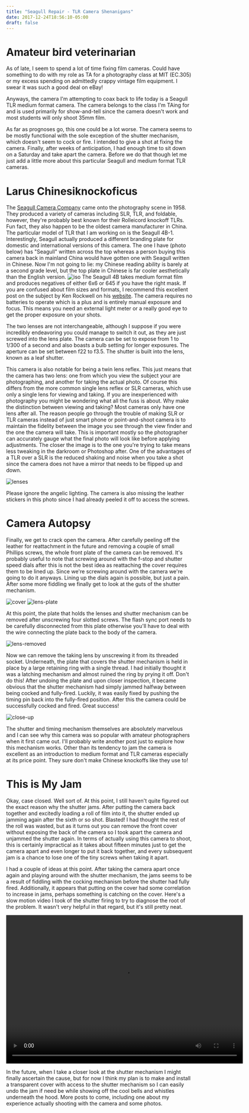 ```yaml
---
title: "Seagull Repair - TLR Camera Shenanigans"
date: 2017-12-24T18:56:10-05:00
draft: false
---
```


Amateur bird veterinarian
==========

As of late, I seem to spend a lot of time fixing film cameras. Could have something to do with my role as TA for a photography class at MIT (EC.305) or my excess spending on admittedly crappy vintage film equipment. I swear it was such a good deal on eBay!

Anyways, the camera I'm attempting to coax back to life today is a Seagull TLR medium format camera. The camera belongs to the class I'm TAing for and is used primarily for show-and-tell since the camera doesn't work and most students will only shoot 35mm film.

As far as prognoses go, this one could be a lot worse. The camera seems to be mostly functional with the sole exception of the shutter mechanism, which doesn't seem to cock or fire. I intended to give a shot at fixing the camera. Finally, after weeks of anticipation, I had enough time to sit down on a Saturday and take apart the camera. Before we do that though let me just add a little more about this particular Seagull and medium format TLR cameras.

Larus Chinesiknockoficus
==========
The [Seagull Camera Company](https://en.wikipedia.org/wiki/Seagull_Camera) came onto the photography scene in 1958. They produced a variety of cameras including SLR, TLR, and foldable, however, they're probably best known for their Rolleicord knockoff TLRs. Fun fact, they also happen to be the oldest camera manufacturer in China. The particular model of TLR that I am working on is the Seagull 4B-1. Interestingly, Seagull actually produced a different branding plate for domestic and international versions of this camera. The one I have (photo below) has "Seagull" written across the top whereas a person buying this camera back in mainland China would have gotten one with Seagull written in Chinese. Now I'm not going to lie: my Chinese reading ability is barely at a second grade level, but the top plate in Chinese is far cooler aesthetically than the English version.
![iso](/posts/seagull-repair/iso.jpg#c)
The Seagull 4B takes medium format film and produces negatives of either 6x6 or 645 if you have the right mask. If you are confused about film sizes and formats, I recommend this excellent post on the subject by Ken Rockwell on his [website](http://www.kenrockwell.com/tech/format.htm). The camera requires no batteries to operate which is a plus and is entirely manual exposure and focus. This means you need an external light meter or a really good eye to get the proper exposure on your shots.

The two lenses are not interchangeable, although I suppose if you were incredibly endeavoring you could manage to switch it out, as they are just screwed into the lens plate. The camera can be set to expose from 1 to 1/300 of a second and also boasts a bulb setting for longer exposures. The aperture can be set between f22 to f3.5. The shutter is built into the lens, known as a leaf shutter.

This camera is also notable for being a twin lens reflex. This just means that the camera has two lens: one from which you view the subject your are photographing, and another for taking the actual photo. Of course this differs from the more common single lens reflex or SLR cameras, which use only a single lens for viewing and taking. If you are inexperienced with photography you might be wondering what all the fuss is about. Why make the distinction between viewing and taking? Most cameras only have one lens after all. The reason people go through the trouble of making SLR or TLR cameras instead of just smart phone or point-and-shoot camera is to maintain the fidelity between the image you see through the view finder and the one the camera will take. This is important mostly so the photographer can accurately gauge what the final photo will look like before applying adjustments. The closer the image is to the one you're trying to take means less tweaking in the darkroom or Photoshop after. One of the advantages of a TLR over a SLR is the reduced shaking and noise when you take a shot since the camera does not have a mirror that needs to be flipped up and down.

![lenses](/posts/seagull-repair/front-lens.jpg#c)

Please ignore the angelic lighting. The camera is also missing the leather stickers in this photo since I had already peeled it off to access the screws.

Camera Autopsy
==========
Finally, we get to crack open the camera. After carefully peeling off the leather for reattachment in the future and removing a couple of small Phillips screws, the whole front plate of the camera can be removed. It's probably useful to note that screwing around with the f-stop and shutter speed dials after this is not the best idea as reattaching the cover requires them to be lined up. Since we're screwing around with the camera we're going to do it anyways. Lining up the dials again is possible, but just a pain. After some more fiddling we finally get to look at the guts of the shutter mechanism.

![cover](/posts/seagull-repair/cover.jpg#c)
![lens-plate](/posts/seagull-repair/front-without-cover.jpg#c)

At this point, the plate that holds the lenses and shutter mechanism can be removed after unscrewing four slotted screws. The flash sync port needs to be carefully disconnected from this plate otherwise you'll have to deal with the wire connecting the plate back to the body of the camera.

![lens-removed](/posts/seagull-repair/lens-removed.jpg)

Now we can remove the taking lens by unscrewing it from its threaded socket. Underneath, the plate that covers the shutter mechanism is held in place by a large retaining ring with a single thread. I had initially thought it was a latching mechanism and almost ruined the ring by prying it off. Don't do this! After undoing the plate and upon closer inspection, it became obvious that the shutter mechanism had simply jammed halfway between being cocked and fully-fired. Luckily, it was easily fixed by pushing the timing pin back into the fully-fired position. After this the camera could be successfully cocked and fired. Great success!

![close-up](/posts/seagull-repair/closeup1.jpg)

The shutter and timing mechanism themselves are absolutely marvelous and I can see why this camera was so popular with amateur photographers when it first came out. I'll probably write another post just to explore how this mechanism works. Other than its tendency to jam the camera is excellent as an introduction to medium format and TLR cameras especially at its price point. They sure don't make Chinese knockoffs like they use to!

This is My Jam
============
Okay, case closed. Well sort of. At this point, I still haven't quite figured out the exact reason why the shutter jams. After putting the camera back together and excitedly loading a roll of film into it, the shutter ended up jamming again after the sixth or so shot. Blasted! I had thought the rest of the roll was wasted, but as it turns out you can remove the front cover without exposing the back of the camera so I took apart the camera and unjammed the shutter again. In terms of actually using this camera to shoot, this is certainly impractical as it takes about fifteen minutes just to get the camera apart and even longer to put it back together, and every subsequent jam is a chance to lose one of the tiny screws when taking it apart.

I had a couple of ideas at this point. After taking the camera apart once again and playing around with the shutter mechanism, the jams seems to be a result of fiddling with the cocking mechanism before the shutter had fully fired. Additionally, it appears that putting on the cover had some correlation to increase in jams, perhaps something is catching on the cover. Here's a slow motion video I took of the shutter firing to try to diagnose the root of the problem. It wasn't very helpful in that regard, but it's still pretty neat.

<video src="/posts/seagull-repair/shutter.mp4" width="640" height="400" align="middle" controls preload></video>

In the future, when I take a closer look at the shutter mechanism I might finally ascertain the cause, but for now I think my plan is to make and install a transparent cover with access to the shutter mechanism so I can easily undo the jam if need be while showing off the cool bells and whistles underneath the hood. More posts to come, including one about my experience actually shooting with the camera and some photos.
